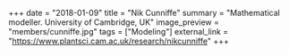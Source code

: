 +++
date = "2018-01-09"
title = "Nik Cunniffe"
summary = "Mathematical modeller. University of Cambridge, UK"
image_preview = "members/cunniffe.jpg"
tags = ["Modeling"]
external_link = "https://www.plantsci.cam.ac.uk/research/nikcunniffe"
+++
